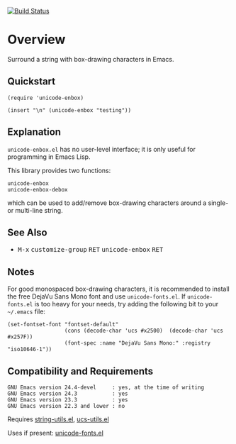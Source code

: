[![Build Status](https://secure.travis-ci.org/rolandwalker/unicode-enbox.png?branch=master)](http://travis-ci.org/rolandwalker/unicode-enbox)

# Overview

Surround a string with box-drawing characters in Emacs.

## Quickstart

```elisp
(require 'unicode-enbox)
 
(insert "\n" (unicode-enbox "testing"))
```

## Explanation

`unicode-enbox.el` has no user-level interface; it is only useful
for programming in Emacs Lisp.

This library provides two functions:

	unicode-enbox
	unicode-enbox-debox

which can be used to add/remove box-drawing characters around
a single- or multi-line string.

## See Also

* <kbd>M-x</kbd> <kbd>customize-group</kbd> <kbd>RET</kbd> <kbd>unicode-enbox</kbd> <kbd>RET</kbd>

## Notes

For good monospaced box-drawing characters, it is recommended to
install the free DejaVu Sans Mono font and use `unicode-fonts.el`.
If `unicode-fonts.el` is too heavy for your needs, try adding the
following bit to your `~/.emacs` file:

```elisp
(set-fontset-font "fontset-default"
                  (cons (decode-char 'ucs #x2500)  (decode-char 'ucs #x257F))
                  (font-spec :name "DejaVu Sans Mono:" :registry "iso10646-1"))
```

## Compatibility and Requirements

	GNU Emacs version 24.4-devel     : yes, at the time of writing
	GNU Emacs version 24.3           : yes
	GNU Emacs version 23.3           : yes
	GNU Emacs version 22.3 and lower : no

Requires [string-utils.el](http://github.com/rolandwalker/string-utils), [ucs-utils.el](http://github.com/rolandwalker/ucs-utils)

Uses if present: [unicode-fonts.el](http://github.com/rolandwalker/unicode-fonts)

